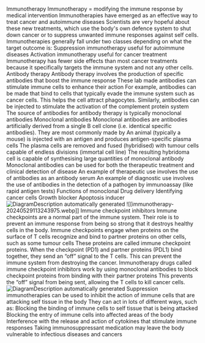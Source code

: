 Immunotherapy
	Immunotherapy = modifying the immune response by medical intervention
	Immunotherapies have emerged as an effective way to treat cancer and autoimmune diseases
	Scientists are very hopeful about these new treatments, which use the body's own defence system to shut down cancer or to suppress unwanted immune responses against self cells.
	Immunotherapies generally fall under two classes depending on what the target outcome is:
	Suppression immunotherapy 
		useful for autoimmune diseases
	Activation immunotherapy 
		useful for cancer treatment
	Immunotherapy has fewer side effects than most cancer treatments because it specifically targets the immune system and not any other cells.
	Antibody therapy
		Antibody therapy involves the production of specific antibodies that boost the immune response
		These lab made antibodies can stimulate immune cells to enhance their action 
			For example, antibodies can be made that bind to cells that typically evade the immune system such as cancer cells. This helps the cell attract phagocytes.
			Similarly, antibodies can be injected to stimulate the activation of the complement protein system
		The source of antibodies for antibody therapy is typically monoclonal antibodies
		Monoclonal antibodies
			Monoclonal antibodies are antibodies artificially derived from a single B cell clone (i.e. identical specific antibodies). They are most commonly made by
				An animal (typically a mouse) is injected with an antigen and produces antigen-specific plasma cells
				The plasma cells are removed and fused (hybridised) with tumour cells capable of endless divisions (immortal cell line)
				The resulting hybridoma cell is capable of synthesising large quantities of monoclonal antibody
			Monoclonal antibodies can be used for both the therapeutic treatment and clinical detection of disease
				An example of therapeutic use involves the use of antibodies as an antibody serum
				An example of diagnostic use involves the use of antibodies in the detection of a pathogen by immunoassay (like rapid antigen tests)
			Functions of monoclonal
				Drug delivery 
				Identifying cancer cells
				Growth blocker
				Apoptosis inducer
			![DiagramDescription automatically generated](https://lh7-us.googleusercontent.com/ELKHMnGFuT71LjkJYZTZsonVT4bn5lzZ5EGtdYAnQjMQ6q391vsZnFKu_RIJeCy1FLTIdDaRlVCa_zgDDI9Q-I0NzCqi_ByJF_c_N-XHHBVr1ATYI7VmjqUCBmWI3qm2_4xmc588spC_Qv9Fjj90tA=s2048)
			![[immunotherapy-20240529113243975.webp]]
	 Immune checkpoint inhibitors
		 Immune checkpoints are a normal part of the immune system. 
		Their role is to prevent an immune response from being so strong that it destroys healthy cells in the body.
		Immune checkpoints engage when proteins on the surface of T cells recognize and bind to partner proteins on other cells, such as some tumour cells 
			These proteins are called immune checkpoint proteins. 
		When the checkpoint (PD1) and partner proteins (PDL1) bind together, they send an “off” signal to the T cells. This can prevent the immune system from destroying the cancer.
		Immunotherapy drugs called immune checkpoint inhibitors work by using monoclonal antibodies to block checkpoint proteins from binding with their partner proteins 
			This prevents the “off” signal from being sent, allowing the T cells to kill cancer cells.
		![DiagramDescription automatically generated](https://lh7-us.googleusercontent.com/nwlKGbiu74IJCdbMF8GA_aptkY8UgLoln__dx-AmuA8-8Z_ACjy28cJgxuCvPJkwXPtjEQLNc7lZ2nIoTOU3UuK9-HcwEj6G_VA5sO58TBQRLgRPhhF2qBcnt3hjYr7SfZkaxSkUC0vHPTG6E6i_9A=s2048)
		Suppression immunotherapies can be used to inhibit the action of immune cells that are attacking self tissue in the body
		They can act in lots of different ways, such as:
			Blocking the binding of immune cells to self tissue that is being attacked
			Blocking the entry of immune cells into affected areas of the body
			Interference with the release and action of cytokines that stimulate immune responses
		Taking immunosuppressant medication may leave the body vulnerable to infectious diseases and cancers






